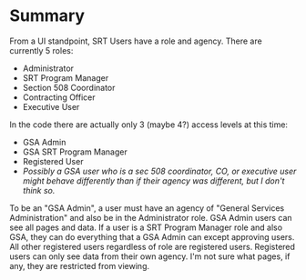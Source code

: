 # Summary
From a UI standpoint, SRT Users have a role and agency. There are currently 5 roles:
* Administrator
* SRT Program Manager
* Section 508 Coordinator
* Contracting Officer
* Executive User

In the code there are actually only 3 (maybe 4?) access levels at this time:
* GSA Admin
* GSA SRT Program Manager
* Registered User
* _Possibly a GSA user who is a sec 508 coordinator, CO, or executive user might behave differently than if their agency was different, but I don't think so._

To be an "GSA Admin", a user must have an agency of "General Services Administration" and also be in the Administrator role. GSA Admin users can see all pages and data.  If a user is a SRT Program Manager role and also GSA, they can do everything that a GSA Admin can except approving users. All other registered users regardless of role are registered users. Registered users can only see data from their own agency. I'm not sure what pages, if any, they are restricted from viewing.

